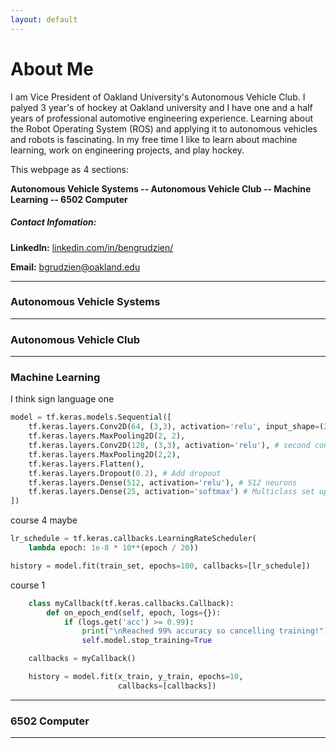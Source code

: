 ```yaml
---
layout: default
---
```


# About Me

I am Vice President of Oakland University's Autonomous Vehicle Club. I palyed 3 year's of hockey at Oakland university and I have one and a half years of professional automotive engineering experience. Learning about the Robot Operating System (ROS) and applying it to autonomous vehicles and robots is fascinating. In my free time I like to learn about machine learning, work on engineering projects, and play hockey.

This webpage as 4 sections:

 **Autonomous Vehicle Systems -- Autonomous Vehicle Club -- Machine Learning -- 6502 Computer**

##### Contact Infomation:
**LinkedIn:** <a href="https://www.linkedin.com/in/bengrudzien/">linkedin.com/in/bengrudzien/</a>

**Email:**
 bgrudzien@oakland.edu
 
---

### Autonomous Vehicle Systems



---

### Autonomous Vehicle Club



---

### Machine Learning

I think sign language one

~~~python
model = tf.keras.models.Sequential([
    tf.keras.layers.Conv2D(64, (3,3), activation='relu', input_shape=(28, 28, 1)), # first convolution
    tf.keras.layers.MaxPooling2D(2, 2),
    tf.keras.layers.Conv2D(128, (3,3), activation='relu'), # second convolution
    tf.keras.layers.MaxPooling2D(2,2),
    tf.keras.layers.Flatten(),
    tf.keras.layers.Dropout(0.2), # Add dropout
    tf.keras.layers.Dense(512, activation='relu'), # 512 neurons
    tf.keras.layers.Dense(25, activation='softmax') # Multiclass set up   
])
~~~

course 4 maybe 

~~~python
lr_schedule = tf.keras.callbacks.LearningRateScheduler(
    lambda epoch: 1e-8 * 10**(epoch / 20))
~~~

~~~python
history = model.fit(train_set, epochs=100, callbacks=[lr_schedule])
~~~

course 1

~~~python
    class myCallback(tf.keras.callbacks.Callback):
        def on_epoch_end(self, epoch, logs={}):
            if (logs.get('acc') >= 0.99):
                print("\nReached 99% accuracy so cancelling training!")
                self.model.stop_training=True

    callbacks = myCallback()
~~~

~~~python
    history = model.fit(x_train, y_train, epochs=10, 
                        callbacks=[callbacks])
~~~

---

### 6502 Computer




---

